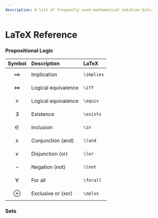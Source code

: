 ```yaml
---
description: A list of frequently used mathematical notation bits.
---
```


# LaTeX Reference

### Propositional Logic

| Symbol | Description | LaTeX |
| :--- | :--- | :--- |
| $$\implies$$ | Implication | `\implies` |
| $$\iff$$ | Logical equivalence | `\iff` |
| $$\equiv$$ | Logical equivalence | `\equiv` |
| $$\exists$$ | Existence | `\exists` |
| $$\in$$ | Inclusion | `\in` |
| $$\land$$ | Conjunction \(and\) | `\land` |
| $$\lor$$ | Disjunction \(or\) | `\lor` |
| $$\lnot$$ | Negation \(not\) | `\lnot` |
| $$\forall$$ | For all | `\forall` |
| $$\oplus$$ | Exclusive or \(xor\) | `\oplus` |

### Sets



